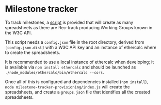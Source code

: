 # Milestone tracker

To track milestones, a [script](milestone-tracker-provisioning/index.js) is provided that will create as many spreadsheets as there are Rec-track producing Working Groups known in the W3C API.

This script needs a `config.json` file in the root directory, derived from `[config.json.dist]` with a W3C API key and an instance of ethercalc where to create the spreadsheets.

It is recommended to use a local instance of ethercalc when developing; it is available via `npm install ethercalc` and should be launched as `./node_modules/ethercalc/bin/ethercalc --cors`.

Once all of this is configured and dependencies installed (`npm install`), `node milestone-tracker-provisioning/index.js` will create the spreadsheets, and create a `groups.json` file that identifies all the created spreadsheets.